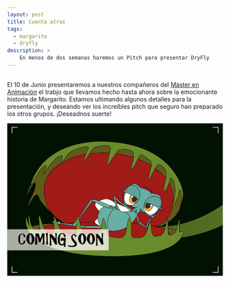 ```yaml
---
layout: post
title: Cuenta atras
tags:
  - margarito
  - dryfly
description: >
    En menos de dos semanas haremos un Pitch para presentar DryFly
---
```


## 
El 10 de Junio presentaremos a nuestros compañeros del [Máster en Animación](http://masteranimacion.upv.es/) el trabjo que llevamos hecho hasta ahora sobre la emocionante historia de Margarito. 
Estamos ultimando algunos detalles para la presentación, y deseando ver los increíbles pitch que seguro han preparado los otros grupos.
¡Deseadnos suerte!

![Descripción imagen](/img/cuenta-atras.jpg)
